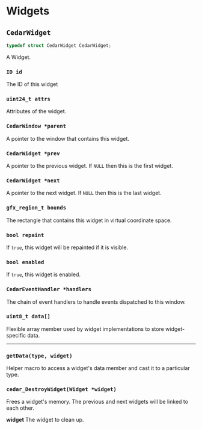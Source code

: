 # Widgets

## `CedarWidget`
```c
typedef struct CedarWidget CedarWidget;
```
A Widget.


### `ID id`
The ID of this widget


### `uint24_t attrs`
Attributes of the widget.


### `CedarWindow *parent`
A pointer to the window that contains this widget.


### `CedarWidget *prev`
A pointer to the previous widget. If `NULL` then this is the first widget.


### `CedarWidget *next`
A pointer to the next widget. If `NULL` then this is the last widget.


### `gfx_region_t bounds`
The rectangle that contains this widget in virtual coordinate space.


### `bool repaint`
If `true`, this widget will be repainted if it is visible.


### `bool enabled`
If `true`, this widget is enabled.


### `CedarEventHandler *handlers`
The chain of event handlers to handle events dispatched to this window.


### `uint8_t data[]`
Flexible array member used by widget implementations to store widget-specific data.

---

### `getData(type, widget)`
Helper macro to access a widget's data member and cast it to a particular type.


### `cedar_DestroyWidget(Widget *widget)`
Frees a widget's memory. The previous and next widgets will be linked to each
other.

**widget** The widget to clean up.

